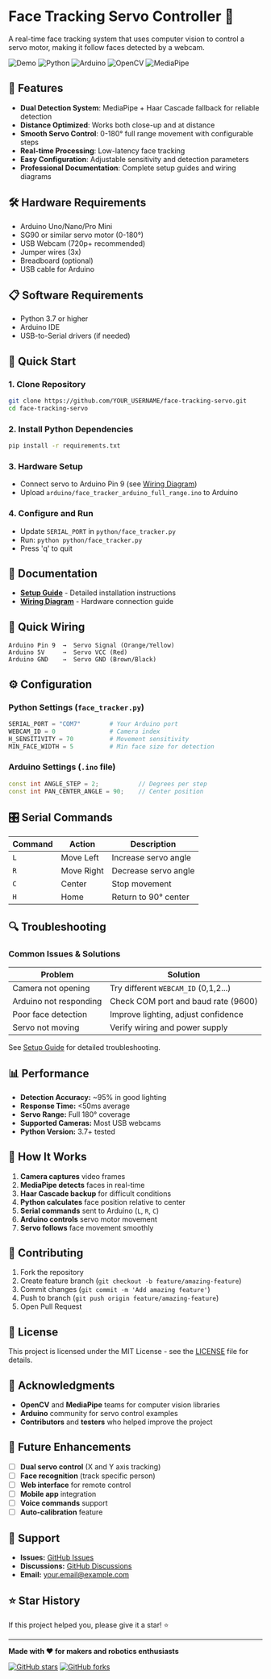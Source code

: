 # Face Tracking Servo Controller 🎯

A real-time face tracking system that uses computer vision to control a servo motor, making it follow faces detected by a webcam.

![Demo](https://img.shields.io/badge/Status-Working-brightgreen)
![Python](https://img.shields.io/badge/Python-3.7+-blue)
![Arduino](https://img.shields.io/badge/Arduino-IDE-orange)
![OpenCV](https://img.shields.io/badge/OpenCV-4.8+-red)
![MediaPipe](https://img.shields.io/badge/MediaPipe-0.10+-yellow)

## 🚀 Features

- **Dual Detection System**: MediaPipe + Haar Cascade fallback for reliable detection
- **Distance Optimized**: Works both close-up and at distance  
- **Smooth Servo Control**: 0-180° full range movement with configurable steps
- **Real-time Processing**: Low-latency face tracking
- **Easy Configuration**: Adjustable sensitivity and detection parameters
- **Professional Documentation**: Complete setup guides and wiring diagrams

## 🛠 Hardware Requirements

- Arduino Uno/Nano/Pro Mini
- SG90 or similar servo motor (0-180°)
- USB Webcam (720p+ recommended)
- Jumper wires (3x)
- Breadboard (optional)
- USB cable for Arduino

## 📋 Software Requirements

- Python 3.7 or higher
- Arduino IDE
- USB-to-Serial drivers (if needed)

## 🔧 Quick Start

### 1. Clone Repository
```bash
git clone https://github.com/YOUR_USERNAME/face-tracking-servo.git
cd face-tracking-servo
```

### 2. Install Python Dependencies
```bash
pip install -r requirements.txt
```

### 3. Hardware Setup
- Connect servo to Arduino Pin 9 (see [Wiring Diagram](docs/wiring_diagram.md))
- Upload `arduino/face_tracker_arduino_full_range.ino` to Arduino

### 4. Configure and Run
- Update `SERIAL_PORT` in `python/face_tracker.py`
- Run: `python python/face_tracker.py`
- Press 'q' to quit

## 📖 Documentation

- **[Setup Guide](docs/setup_guide.md)** - Detailed installation instructions
- **[Wiring Diagram](docs/wiring_diagram.md)** - Hardware connection guide

## 🔌 Quick Wiring

```
Arduino Pin 9  →  Servo Signal (Orange/Yellow)
Arduino 5V     →  Servo VCC (Red)
Arduino GND    →  Servo GND (Brown/Black)
```

## ⚙️ Configuration

### Python Settings (`face_tracker.py`)
```python
SERIAL_PORT = "COM7"        # Your Arduino port
WEBCAM_ID = 0               # Camera index
H_SENSITIVITY = 70          # Movement sensitivity
MIN_FACE_WIDTH = 5          # Min face size for detection
```

### Arduino Settings (`.ino` file)
```cpp
const int ANGLE_STEP = 2;           // Degrees per step
const int PAN_CENTER_ANGLE = 90;    // Center position
```

## 🎛 Serial Commands

| Command | Action | Description |
|---------|--------|-------------|
| `L` | Move Left | Increase servo angle |
| `R` | Move Right | Decrease servo angle |
| `C` | Center | Stop movement |
| `H` | Home | Return to 90° center |

## 🔍 Troubleshooting

### Common Issues & Solutions

| Problem | Solution |
|---------|----------|
| Camera not opening | Try different `WEBCAM_ID` (0,1,2...) |
| Arduino not responding | Check COM port and baud rate (9600) |
| Poor face detection | Improve lighting, adjust confidence |
| Servo not moving | Verify wiring and power supply |

See [Setup Guide](docs/setup_guide.md) for detailed troubleshooting.

## 📊 Performance

- **Detection Accuracy:** ~95% in good lighting
- **Response Time:** <50ms average  
- **Servo Range:** Full 180° coverage
- **Supported Cameras:** Most USB webcams
- **Python Version:** 3.7+ tested

## 🎯 How It Works

1. **Camera captures** video frames
2. **MediaPipe detects** faces in real-time
3. **Haar Cascade backup** for difficult conditions
4. **Python calculates** face position relative to center
5. **Serial commands** sent to Arduino (`L`, `R`, `C`)
6. **Arduino controls** servo motor movement
7. **Servo follows** face movement smoothly

## 🤝 Contributing

1. Fork the repository
2. Create feature branch (`git checkout -b feature/amazing-feature`)
3. Commit changes (`git commit -m 'Add amazing feature'`)
4. Push to branch (`git push origin feature/amazing-feature`)
5. Open Pull Request

## 📝 License

This project is licensed under the MIT License - see the [LICENSE](LICENSE) file for details.

## 🙏 Acknowledgments

- **OpenCV** and **MediaPipe** teams for computer vision libraries
- **Arduino** community for servo control examples
- **Contributors** and **testers** who helped improve the project

## 🔮 Future Enhancements

- [ ] **Dual servo control** (X and Y axis tracking)
- [ ] **Face recognition** (track specific person)
- [ ] **Web interface** for remote control
- [ ] **Mobile app** integration
- [ ] **Voice commands** support
- [ ] **Auto-calibration** feature

## 📧 Support

- **Issues:** [GitHub Issues](https://github.com/YOUR_USERNAME/face-tracking-servo/issues)
- **Discussions:** [GitHub Discussions](https://github.com/YOUR_USERNAME/face-tracking-servo/discussions)
- **Email:** your.email@example.com

## ⭐ Star History

If this project helped you, please give it a star! ⭐

---

**Made with ❤️ for makers and robotics enthusiasts**

[![GitHub stars](https://img.shields.io/github/stars/YOUR_USERNAME/face-tracking-servo.svg?style=social&label=Star)](https://github.com/YOUR_USERNAME/face-tracking-servo)
[![GitHub forks](https://img.shields.io/github/forks/YOUR_USERNAME/face-tracking-servo.svg?style=social&label=Fork)](https://github.com/YOUR_USERNAME/face-tracking-servo/fork)